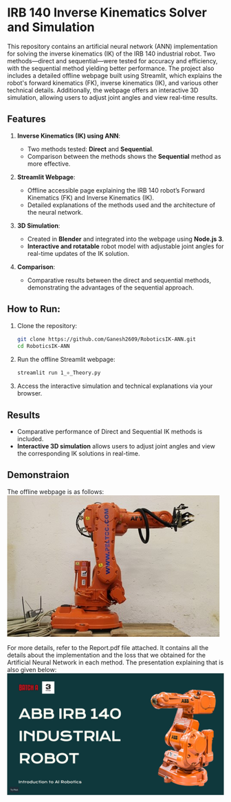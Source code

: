 # IRB 140 Inverse Kinematics Solver and Simulation

This repository contains an artificial neural network (ANN) implementation for solving the inverse kinematics (IK) of the IRB 140 industrial robot. Two methods—direct and sequential—were tested for accuracy and efficiency, with the sequential method yielding better performance. The project also includes a detailed offline webpage built using Streamlit, which explains the robot's forward kinematics (FK), inverse kinematics (IK), and various other technical details. Additionally, the webpage offers an interactive 3D simulation, allowing users to adjust joint angles and view real-time results.

## Features

1. **Inverse Kinematics (IK) using ANN**:
   - Two methods tested: **Direct** and **Sequential**.
   - Comparison between the methods shows the **Sequential** method as more effective.

2. **Streamlit Webpage**:
   - Offline accessible page explaining the IRB 140 robot’s Forward Kinematics (FK) and Inverse Kinematics (IK).
   - Detailed explanations of the methods used and the architecture of the neural network.
   
3. **3D Simulation**:
   - Created in **Blender** and integrated into the webpage using **Node.js 3**.
   - **Interactive and rotatable** robot model with adjustable joint angles for real-time updates of the IK solution.
   
4. **Comparison**:
   - Comparative results between the direct and sequential methods, demonstrating the advantages of the sequential approach.

## How to Run:

1. Clone the repository:
   ```bash
   git clone https://github.com/Ganesh2609/RoboticsIK-ANN.git
   cd RoboticsIK-ANN
   ```

2. Run the offline Streamlit webpage:
   ```bash
   streamlit run 1_⚛️_Theory.py
   ```

4. Access the interactive simulation and technical explanations via your browser.

## Results

- Comparative performance of Direct and Sequential IK methods is included.
- **Interactive 3D simulation** allows users to adjust joint angles and view the corresponding IK solutions in real-time.

## Demonstraion
The offline webpage is as follows:
[![Watch the IRB 140 Simulation](Media/simulation_preview.jpg)](Media/sample_video.mp4)

For more details, refer to the Report.pdf file attached. It contains all the details about the implementation and the loss that we obtained for the Artificial Neural Network in each method. The presentation explaining that is also given below:
[![Preview of the PDF](Media/simulation_preview_2.png)](Report.pdf)